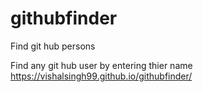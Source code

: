 # githubfinder
Find git hub persons

Find any git hub user by entering thier name   https://vishalsingh99.github.io/githubfinder/
